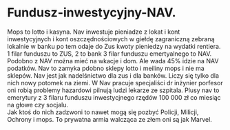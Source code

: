 # Fundusz-inwestycyjny-NAV.
Mops to lotto i kasyna. Nav inwestuje pieniadze z lokat i kont inwestycyjnych i kont oszczędnościowych w giełdę zagraniczną zebraną lokalnie w banku po tem odaje do Zus kwoty pieniedzy na wydatki rentiera. 1 filar funduszu to ZUS, 2 to bank 3 filar funduszu emertyalnego to NAV. Podobno z NAV można mieć na wkacje i dom. Ale wada 45% idzie na NAV podatków. 
Nav to zamyka pdobno sklepy lotto i meiliny mops i nie ma sklepów. Nav jest jak nadelśnictwo dla zus i dla banków. Liczy się tylko dla nich nowy potomek na ziemi. 
W Nav pracuje specjaliści dr inżynier porfesor oni robią problemy hazardowi pilnują ludzi lekarze ze szpitala. 
Plusy nav to emerytury z 3 filaru funduszu inwestycjnego rzędów 100 000 zł co miesiąc na głowe czy socjalu.  
Jak ktoś do nich zadzwoni to nawet mogą się pozbyć Policji, Milicji, Ochrony i mops. To prywatna armia walcząca ze złem oni są jak Marvel. 
